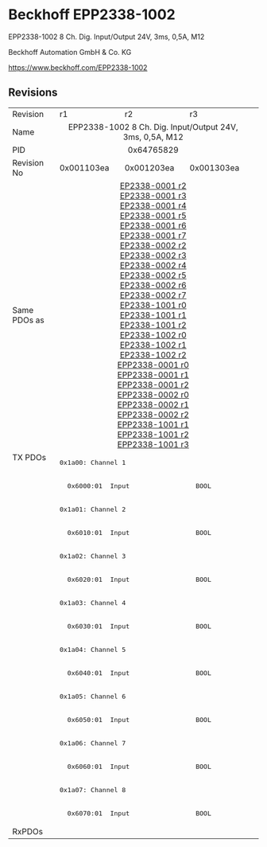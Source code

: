 # Beckhoff EPP2338-1002

EPP2338-1002 8 Ch. Dig. Input/Output 24V, 3ms, 0,5A, M12

Beckhoff Automation GmbH & Co. KG

https://www.beckhoff.com/EPP2338-1002

## Revisions
<table>
<tr>
<td>Revision</td>
<td>r1</td>
<td>r2</td>
<td>r3</td>
</tr>
<tr>
<td>Name</td>
<td colspan=3 align="center">EPP2338-1002 8 Ch. Dig. Input/Output 24V, 3ms, 0,5A, M12</td>
</tr>
<tr>
<td>PID</td>
<td colspan=3 align="center">0x64765829</td>
</tr>
<tr>
<td>Revision No</td>
<td>0x001103ea</td>
<td>0x001203ea</td>
<td>0x001303ea</td>
</tr>
<tr>
<td>Same PDOs as</td>
<td colspan=3 align="center"><a href="EP2338-0001.md">EP2338-0001 r2</a><br/><a href="EP2338-0001.md">EP2338-0001 r3</a><br/><a href="EP2338-0001.md">EP2338-0001 r4</a><br/><a href="EP2338-0001.md">EP2338-0001 r5</a><br/><a href="EP2338-0001.md">EP2338-0001 r6</a><br/><a href="EP2338-0001.md">EP2338-0001 r7</a><br/><a href="EP2338-0002.md">EP2338-0002 r2</a><br/><a href="EP2338-0002.md">EP2338-0002 r3</a><br/><a href="EP2338-0002.md">EP2338-0002 r4</a><br/><a href="EP2338-0002.md">EP2338-0002 r5</a><br/><a href="EP2338-0002.md">EP2338-0002 r6</a><br/><a href="EP2338-0002.md">EP2338-0002 r7</a><br/><a href="EP2338-1001.md">EP2338-1001 r0</a><br/><a href="EP2338-1001.md">EP2338-1001 r1</a><br/><a href="EP2338-1001.md">EP2338-1001 r2</a><br/><a href="EP2338-1002.md">EP2338-1002 r0</a><br/><a href="EP2338-1002.md">EP2338-1002 r1</a><br/><a href="EP2338-1002.md">EP2338-1002 r2</a><br/><a href="EPP2338-0001.md">EPP2338-0001 r0</a><br/><a href="EPP2338-0001.md">EPP2338-0001 r1</a><br/><a href="EPP2338-0001.md">EPP2338-0001 r2</a><br/><a href="EPP2338-0002.md">EPP2338-0002 r0</a><br/><a href="EPP2338-0002.md">EPP2338-0002 r1</a><br/><a href="EPP2338-0002.md">EPP2338-0002 r2</a><br/><a href="EPP2338-1001.md">EPP2338-1001 r1</a><br/><a href="EPP2338-1001.md">EPP2338-1001 r2</a><br/><a href="EPP2338-1001.md">EPP2338-1001 r3</a></td>
</tr>
<tr>
<td rowspan=16 valign=top>TX PDOs</td>
<td colspan=3 align="left"><pre>0x1a00: Channel 1</pre></td>
<td></td>
</tr>
<tr>
<td colspan=3 align="left"><pre>  0x6000:01  Input                 BOOL</pre></td>
</tr>
<tr>
<td colspan=3 align="left"><pre>0x1a01: Channel 2</pre></td>
</tr>
<tr>
<td colspan=3 align="left"><pre>  0x6010:01  Input                 BOOL</pre></td>
</tr>
<tr>
<td colspan=3 align="left"><pre>0x1a02: Channel 3</pre></td>
</tr>
<tr>
<td colspan=3 align="left"><pre>  0x6020:01  Input                 BOOL</pre></td>
</tr>
<tr>
<td colspan=3 align="left"><pre>0x1a03: Channel 4</pre></td>
</tr>
<tr>
<td colspan=3 align="left"><pre>  0x6030:01  Input                 BOOL</pre></td>
</tr>
<tr>
<td colspan=3 align="left"><pre>0x1a04: Channel 5</pre></td>
</tr>
<tr>
<td colspan=3 align="left"><pre>  0x6040:01  Input                 BOOL</pre></td>
</tr>
<tr>
<td colspan=3 align="left"><pre>0x1a05: Channel 6</pre></td>
</tr>
<tr>
<td colspan=3 align="left"><pre>  0x6050:01  Input                 BOOL</pre></td>
</tr>
<tr>
<td colspan=3 align="left"><pre>0x1a06: Channel 7</pre></td>
</tr>
<tr>
<td colspan=3 align="left"><pre>  0x6060:01  Input                 BOOL</pre></td>
</tr>
<tr>
<td colspan=3 align="left"><pre>0x1a07: Channel 8</pre></td>
</tr>
<tr>
<td colspan=3 align="left"><pre>  0x6070:01  Input                 BOOL</pre></td>
</tr>
<tr>
<td>RxPDOs</td>
<td colspan=3 align="left"></td>
</tr>
</table>
